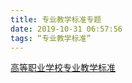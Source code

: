 ```yaml
---
title: 专业教学标准专题
date: 2019-10-31 06:57:56
tags: “专业教学标准”
---
```


[高等职业学校专业教学标准](http://www.moe.gov.cn/s78/A07/zcs_ztzl/2017_zt06/17zt06_bznr/bznr_gzjxbz/ )

